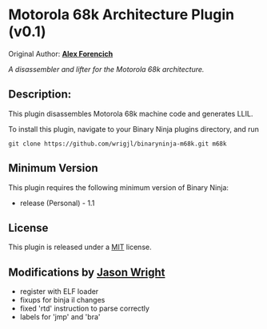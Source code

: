 # Motorola 68k Architecture Plugin (v0.1)
Original Author: [**Alex Forencich**](http://www.github.com/alexforencich)

_A disassembler and lifter for the Motorola 68k architecture._

## Description:

This plugin disassembles Motorola 68k machine code and generates LLIL.

To install this plugin, navigate to your Binary Ninja plugins directory, and run

```git clone https://github.com/wrigjl/binaryninja-m68k.git m68k```

## Minimum Version

This plugin requires the following minimum version of Binary Ninja:

 * release (Personal) - 1.1

## License

This plugin is released under a [MIT](LICENSE) license.

## Modifications by [Jason Wright](http://www.github.com/wrigjl)

 * register with ELF loader
 * fixups for binja il changes
 * fixed 'rtd' instruction to parse correctly
 * labels for 'jmp' and 'bra'
